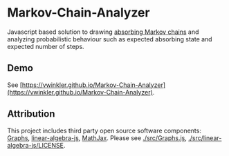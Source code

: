 # Markov-Chain-Analyzer

Javascript based solution to drawing [absorbing Markov chains](https://en.wikipedia.org/wiki/Absorbing_Markov_chain)
and analyzing probabilistic behaviour such as expected absorbing state and expected number of steps.

## Demo
See [https://vwinkler.github.io/Markov-Chain-Analyzer](https://vwinkler.github.io/Markov-Chain-Analyzer).

## Attribution

This project includes third party open source software components: [Graphs](https://github.com/paulfears/Graphs),
[linear-algebra-js](https://rohan-sawhney.github.io/linear-algebra-js), [MathJax](https://www.mathjax.org/).
Please see [./src/Graphs.js](src/Graphs.js), [./src/linear-algebra-js/LICENSE](src/linear-algebra-js/LICENSE).
